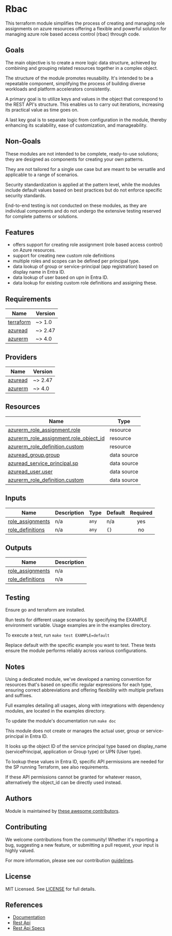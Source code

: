 # Rbac

This terraform module simplifies the process of creating and managing role assignments on azure resources offering a flexible and powerful solution for managing azure role based access control (rbac) through code.

## Goals

The main objective is to create a more logic data structure, achieved by combining and grouping related resources together in a complex object.

The structure of the module promotes reusability. It's intended to be a repeatable component, simplifying the process of building diverse workloads and platform accelerators consistently.

A primary goal is to utilize keys and values in the object that correspond to the REST API's structure. This enables us to carry out iterations, increasing its practical value as time goes on.

A last key goal is to separate logic from configuration in the module, thereby enhancing its scalability, ease of customization, and manageability.

## Non-Goals

These modules are not intended to be complete, ready-to-use solutions; they are designed as components for creating your own patterns.

They are not tailored for a single use case but are meant to be versatile and applicable to a range of scenarios.

Security standardization is applied at the pattern level, while the modules include default values based on best practices but do not enforce specific security standards.

End-to-end testing is not conducted on these modules, as they are individual components and do not undergo the extensive testing reserved for complete patterns or solutions.

## Features

- offers support for creating role assignment (role based access control) on Azure resources.
- support for creating new custom role definitions
- multiple roles and scopes can be defined per principal type.
- data lookup of group or service-principal (app registration) based on display name in Entra ID.
- data lookup of user based on upn in Entra ID.
- data lookup for existing custom role definitions and assigning these.

<!-- BEGIN_TF_DOCS -->
## Requirements

| Name | Version |
|------|---------|
| <a name="requirement_terraform"></a> [terraform](#requirement\_terraform) | ~> 1.0 |
| <a name="requirement_azuread"></a> [azuread](#requirement\_azuread) | ~> 2.47 |
| <a name="requirement_azurerm"></a> [azurerm](#requirement\_azurerm) | ~> 4.0 |

## Providers

| Name | Version |
|------|---------|
| <a name="provider_azuread"></a> [azuread](#provider\_azuread) | ~> 2.47 |
| <a name="provider_azurerm"></a> [azurerm](#provider\_azurerm) | ~> 4.0 |

## Resources

| Name | Type |
|------|------|
| [azurerm_role_assignment.role](https://registry.terraform.io/providers/hashicorp/azurerm/latest/docs/resources/role_assignment) | resource |
| [azurerm_role_assignment.role_object_id](https://registry.terraform.io/providers/hashicorp/azurerm/latest/docs/resources/role_assignment) | resource |
| [azurerm_role_definition.custom](https://registry.terraform.io/providers/hashicorp/azurerm/latest/docs/resources/role_definition) | resource |
| [azuread_group.group](https://registry.terraform.io/providers/hashicorp/azuread/latest/docs/data-sources/group) | data source |
| [azuread_service_principal.sp](https://registry.terraform.io/providers/hashicorp/azuread/latest/docs/data-sources/service_principal) | data source |
| [azuread_user.user](https://registry.terraform.io/providers/hashicorp/azuread/latest/docs/data-sources/user) | data source |
| [azurerm_role_definition.custom](https://registry.terraform.io/providers/hashicorp/azurerm/latest/docs/data-sources/role_definition) | data source |

## Inputs

| Name | Description | Type | Default | Required |
|------|-------------|------|---------|:--------:|
| <a name="input_role_assignments"></a> [role\_assignments](#input\_role\_assignments) | n/a | `any` | n/a | yes |
| <a name="input_role_definitions"></a> [role\_definitions](#input\_role\_definitions) | n/a | `any` | `{}` | no |

## Outputs

| Name | Description |
|------|-------------|
| <a name="output_role_assignments"></a> [role\_assignments](#output\_role\_assignments) | n/a |
| <a name="output_role_definitions"></a> [role\_definitions](#output\_role\_definitions) | n/a |
<!-- END_TF_DOCS -->

## Testing

Ensure go and terraform are installed.

Run tests for different usage scenarios by specifying the EXAMPLE environment variable. Usage examples are in the examples directory.

To execute a test, run `make test EXAMPLE=default`

Replace default with the specific example you want to test. These tests ensure the module performs reliably across various configurations.

## Notes

Using a dedicated module, we've developed a naming convention for resources that's based on specific regular expressions for each type, ensuring correct abbreviations and offering flexibility with multiple prefixes and suffixes.

Full examples detailing all usages, along with integrations with dependency modules, are located in the examples directory.

To update the module's documentation run `make doc`

This module does not create or manages the actual user, group or service-principal in Entra ID.

It looks up the object ID of the service principal type based on display_name (servicePrincipal, application or Group type) or UPN (User type).

To lookup these values in Entra ID, specific API permissions are needed for the SP running Terraform, see also requirements.

If these API permissions cannot be granted for whatever reason, alternatively the object_id can be directly used instead.

## Authors

Module is maintained by [these awesome contributors](https://github.com/cloudnationhq/terraform-azure-rbac/graphs/contributors).

## Contributing

We welcome contributions from the community! Whether it's reporting a bug, suggesting a new feature, or submitting a pull request, your input is highly valued.

For more information, please see our contribution [guidelines](./CONTRIBUTING.md).

## License

MIT Licensed. See [LICENSE](./LICENSE) for full details.

## References

- [Documentation](https://learn.microsoft.com/en-us/azure/role-based-access-control/)
- [Rest Api](https://learn.microsoft.com/en-us/azure/role-based-access-control/role-assignments-rest)
- [Rest Api Specs](https://github.com/MicrosoftDocs/azure-docs/blob/main/articles/role-based-access-control/role-assignments-list-rest.md)
